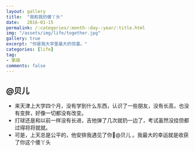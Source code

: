 ```yaml
---
layout: gallery
title:  "我和我的傻丫头"
date:   2016-01-15
permalink: /:categories/:month-:day-:year/:title.html
img: "/assets/img/life/together.jpg"
gallery: true
excerpt: "你是我大学里最大的惊喜。"
categories: [life]
tag:
- 家祺
comments: false
---
```


## @贝儿

* 来天津上大学四个月，没有学到什么东西，认识了一些朋友，没有长高，也没有变胖，好像一切都没有改变。
* 打球还是和以前一样没有长进，吉他弹了几次就扔一边了，考试虽然没挂但都过得将将就就。
* 可是，上天总是公平的，他安排我遇见了你@贝儿 。我最大的幸运就是收获了你这个傻丫头
